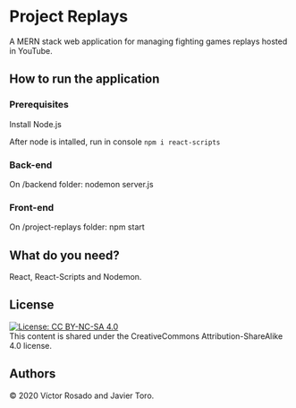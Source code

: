 # Project Replays
A MERN stack web application for managing fighting games replays hosted in YouTube.

## How to run the application

### Prerequisites

Install Node.js

After node is intalled, run in console ```npm i react-scripts```

### Back-end
On /backend folder: nodemon server.js

### Front-end
On /project-replays folder: npm start

## What do you need?
React, React-Scripts and Nodemon.

## License
[![License: CC BY-NC-SA 4.0](https://img.shields.io/badge/License-CC%20BY--NC--SA%204.0-lightgrey.svg)](https://creativecommons.org/licenses/by-nc-sa/4.0/)  
This content is shared under the CreativeCommons Attribution-ShareAlike 4.0 license.

## Authors
© 2020 Víctor Rosado and Javier Toro.
